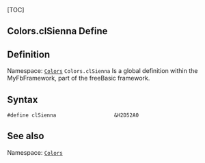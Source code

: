 [TOC]
## Colors.clSienna Define

## Definition
Namespace: [`Colors`](Colors.md)
`Colors.clSienna` Is a global definition within the MyFbFramework, part of the freeBasic framework.
## Syntax

```freeBasic
#define clSienna                   &H2D52A0
```

## See also
Namespace: [`Colors`](Colors.md)
